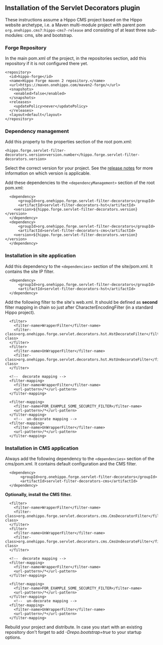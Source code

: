 <!--
  Copyright 2018 Hippo B.V. (http://www.onehippo.com)

  Licensed under the Apache License, Version 2.0 (the "License");
  you may not use this file except in compliance with the License.
  You may obtain a copy of the License at

   http://www.apache.org/licenses/LICENSE-2.0

  Unless required by applicable law or agreed to in writing, software
  distributed under the License is distributed on an "AS IS" BASIS,
  WITHOUT WARRANTIES OR CONDITIONS OF ANY KIND, either express or implied.
  See the License for the specific language governing permissions and
  limitations under the License.
  -->
## Installation of the Servlet Decorators  plugin

These instructions assume a Hippo CMS project based on the Hippo website archetype, i.e. a Maven multi-module project 
with parent pom `org.onehippo.cms7:hippo-cms7-release` and consisting of at least three sub-modules: cms, site and bootstrap.

### Forge Repository
In the main pom.xml of the project, in the repositories section, add this repository if it is not configured there yet. 

```
<repository>
  <id>hippo-forge</id>
  <name>Hippo Forge maven 2 repository.</name>
  <url>https://maven.onehippo.com/maven2-forge/</url>
  <snapshots>
    <enabled>false</enabled>
  </snapshots>
  <releases>
    <updatePolicy>never</updatePolicy>
  </releases>
  <layout>default</layout>
</repository>
```

### Dependency management 
Add this property to the properties section of the root pom.xml:

    <hippo.forge.servlet-filter-decorators.version>version.number</hippo.forge.servlet-filter-decorators.version>

Select the correct version for your project. See the [release notes](release-notes.html) for more information on which 
version is applicable.

Add these dependencies to the `<dependencyManagement>` section of the root pom.xml:

```
  <dependency>
      <groupId>org.onehippo.forge.servlet-filter-decorators</groupId>
      <artifactId>servlet-filter-decorators-hst</artifactId>
    <version>${hippo.forge.servlet-filter-decorators.version}</version>
  </dependency>
  <dependency>
      <groupId>org.onehippo.forge.servlet-filter-decorators</groupId>
      <artifactId>servlet-filter-decorators-cms</artifactId>
    <version>${hippo.forge.servlet-filter-decorators.version}</version>
  </dependency>
```

### Installation in site application

Add this dependency to the `<dependencies>` section of the site/pom.xml. It contains the site IP filter.

```
  <dependency>
      <groupId>org.onehippo.forge.servlet-filter-decorators</groupId>
      <artifactId>servlet-filter-decorators-hst</artifactId>
  </dependency>
```

Add the following filter to the site's web.xml. It should be defined as **second** filter mapping in chain so just after 
CharacterEncodingFilter (in a standard Hippo project).

```  
  <filter>
    <filter-name>WrapperFilter</filter-name>
    <filter-class>org.onehippo.forge.servlet.decorators.hst.HstDecorateFilter</filter-class>
  </filter>
  <filter>
    <filter-name>UnWrapperFilter</filter-name>
    <filter-class>org.onehippo.forge.servlet.decorators.hst.HstUndecorateFilter</filter-class>
  </filter>

  <!--  decorate mapping -->
  <filter-mapping>
    <filter-name>WrapperFilter</filter-name>
    <url-pattern>/*</url-pattern>
  </filter-mapping>

  <filter-mapping>
    <filter-name>FOR_EXAMPLE_SOME_SECURITY_FILTER</filter-name>
    <url-pattern>/*</url-pattern>
  </filter-mapping>
    <!--  un-decorate mapping -->
  <filter-mapping>
    <filter-name>UnWrapperFilter</filter-name>
    <url-pattern>/*</url-pattern>
  </filter-mapping>
```

### Installation in CMS application

Always add the following dependency to the `<dependencies>` section of the cms/pom.xml. It contains default 
configuration and the CMS filter.

```
  <dependency>
       <groupId>org.onehippo.forge.servlet-filter-decorators</groupId>
       <artifactId>servlet-filter-decorators-cms</artifactId>
  </dependency>
```

**Optionally, install the CMS filter.**


```  
  <filter>
    <filter-name>WrapperFilter</filter-name>
    <filter-class>org.onehippo.forge.servlet.decorators.cms.CmsDecoratorFilter</filter-class>
  </filter>
  <filter>
    <filter-name>UnWrapperFilter</filter-name>
    <filter-class>org.onehippo.forge.servlet.decorators.cms.CmsUndecorateFilter</filter-class>
  </filter>

  <!--  decorate mapping -->
  <filter-mapping>
    <filter-name>WrapperFilter</filter-name>
    <url-pattern>/*</url-pattern>
  </filter-mapping>

  <filter-mapping>
    <filter-name>FOR_EXAMPLE_SOME_SECURITY_FILTER</filter-name>
    <url-pattern>/*</url-pattern>
  </filter-mapping>
    <!--  un-decorate mapping -->
  <filter-mapping>
    <filter-name>UnWrapperFilter</filter-name>
    <url-pattern>/*</url-pattern>
  </filter-mapping>
```

Rebuild your project and distribute. In case you start with an existing repository don't forget to add *-Drepo.bootstrap=true*
to your startup options.

